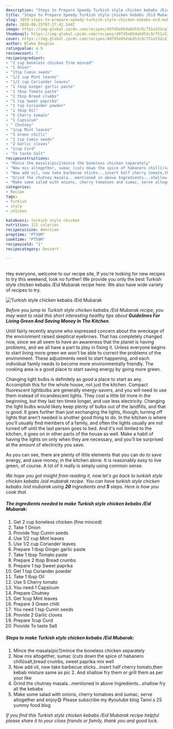 ```yaml
---
description: "Steps to Prepare Speedy Turkish style chicken kebabs /Eid Mubarak"
title: "Steps to Prepare Speedy Turkish style chicken kebabs /Eid Mubarak"
slug: 3859-steps-to-prepare-speedy-turkish-style-chicken-kebabs-eid-mubarak
date: 2020-08-25T07:27:42.544Z
image: https://img-global.cpcdn.com/recipes/497d5e65dabd53c9/751x532cq70/turkish-style-chicken-kebabs-eid-mubarak-recipe-main-photo.jpg
thumbnail: https://img-global.cpcdn.com/recipes/497d5e65dabd53c9/751x532cq70/turkish-style-chicken-kebabs-eid-mubarak-recipe-main-photo.jpg
cover: https://img-global.cpcdn.com/recipes/497d5e65dabd53c9/751x532cq70/turkish-style-chicken-kebabs-eid-mubarak-recipe-main-photo.jpg
author: Blake Douglas
ratingvalue: 4.9
reviewcount: 7
recipeingredient:
- "2 cup boneless chicken fine minced"
- "1 Onion"
- "1tsp Cumin seeds"
- "1/2 cup Mint leaves"
- "1/2 cup Coriander leaves"
- "1 tbsp Ginger garlic paste"
- "1 tbsp Tomato paste"
- "2 tbsp Bread crumbs"
- "1 tsp Sweet paprika"
- "1 tsp Coriander powder"
- "1 tbsp Oil"
- "5 Cherry tomato"
- "1 Capsicum"
- " Chutney"
- "1cup Mint leaves"
- "3 Green chilli"
- "1 tsp Cumin seeds"
- "2 Garlic cloves"
- "1cup Curd"
- "To taste Salt"
recipeinstructions:
- "Mince the masala(pic1)mince the boneless chicken separately"
- "Now mix altogether, sumac (cuts down the spice of habanero chilli)salt,bread crumbs, sweet paprika mix well"
- "Now add oil, now take barbecue sticks...insert half cherry tomato,then kebab mixture same as pic 2. And shallow fry them or grill them as per your like"
- "Grind the chutney masala...mentioned in above Ingredients...shallow fry all the kebabs"
- "Make some salad with onions, cherry tomatoes and sumac, serve altogether and enjoy😋 Please subscribe my #youtube blog Tanvi.s 25 yummy food blog"
categories:
- Recipe
tags:
- turkish
- style
- chicken

katakunci: turkish style chicken 
nutrition: 172 calories
recipecuisine: American
preptime: "PT38M"
cooktime: "PT58M"
recipeyield: "1"
recipecategory: Dessert

---
```

<br>
Hey everyone, welcome to our recipe site, If you're looking for new recipes to try this weekend, look no further! We provide you only the best Turkish style chicken kebabs /Eid Mubarak recipe here. We also have wide variety of recipes to try.
<br>


![Turkish style chicken kebabs /Eid Mubarak](https://img-global.cpcdn.com/recipes/497d5e65dabd53c9/751x532cq70/turkish-style-chicken-kebabs-eid-mubarak-recipe-main-photo.jpg)

<i>Before you jump to Turkish style chicken kebabs /Eid Mubarak recipe, you may want to read this short interesting healthy tips about 
<strong>Guidelines For Living Green And Saving Money In The Kitchen</strong>.</i>
</br>

Until fairly recently anyone who expressed concern about the wreckage of the environment raised skeptical eyebrows. That has completely changed now, since we all seem to have an awareness that the planet is having problems, and we all have a part to play in fixing it. Unless everyone begins to start living more green we won't be able to correct the problems of the environment. These adjustments need to start happening, and each individual family needs to become more environmentally friendly. The cooking area is a good place to start saving energy by going more green.

Changing light bulbs is definitely as good a place to start as any. Accomplish this for the whole house, not just the kitchen. Compact fluorescent lightbulbs are generally energy-savers, and you will need to use them instead of incandescent lights. They cost a little bit more in the beginning, but they last ten times longer, and use less electricity. Changing the light bulbs would likely keep plenty of bulbs out of the landfills, and that is good. It goes further than just exchanging the lights, though; turning off lights that aren't needed is another good thing to do. In the kitchen is where you'll usually find members of a family, and often the lights usually are not turned off until the last person goes to bed. And it's not limited to the kitchen, it goes on in other parts of the house as well. Make a habit of having the lights on only when they are necessary, and you'll be surprised at the amount of electricity you save.

As you can see, there are plenty of little elements that you can do to save energy, and save money, in the kitchen alone. It is reasonably easy to live green, of course. A lot of it really is simply using common sense.


<i>We hope you got insight from reading it, now let's go back to turkish style chicken kebabs /eid mubarak recipe. You can have turkish style chicken kebabs /eid mubarak using <strong>20</strong> ingredients and <strong>5</strong> steps. Here is how you cook that.
</i>

##### The ingredients needed to make Turkish style chicken kebabs /Eid Mubarak:

1. Get 2 cup boneless chicken (fine minced)
1. Take 1 Onion
1. Provide 1tsp Cumin seeds
1. Use 1/2 cup Mint leaves
1. Use 1/2 cup Coriander leaves
1. Prepare 1 tbsp Ginger garlic paste
1. Take 1 tbsp Tomato paste
1. Prepare 2 tbsp Bread crumbs
1. Prepare 1 tsp Sweet paprika
1. Get 1 tsp Coriander powder
1. Take 1 tbsp Oil
1. Use 5 Cherry tomato
1. You need 1 Capsicum
1. Prepare  Chutney
1. Get 1cup Mint leaves
1. Prepare 3 Green chilli
1. You need 1 tsp Cumin seeds
1. Provide 2 Garlic cloves
1. Prepare 1cup Curd
1. Provide To taste Salt


##### Steps to make Turkish style chicken kebabs /Eid Mubarak:

1. Mince the masala(pic1)mince the boneless chicken separately
1. Now mix altogether, sumac (cuts down the spice of habanero chilli)salt,bread crumbs, sweet paprika mix well
1. Now add oil, now take barbecue sticks...insert half cherry tomato,then kebab mixture same as pic 2. And shallow fry them or grill them as per your like
1. Grind the chutney masala...mentioned in above Ingredients...shallow fry all the kebabs
1. Make some salad with onions, cherry tomatoes and sumac, serve altogether and enjoy😋 Please subscribe my #youtube blog Tanvi.s 25 yummy food blog


<i>If you find this Turkish style chicken kebabs /Eid Mubarak recipe helpful please share it to your close friends or family, thank you and good luck.</i>
